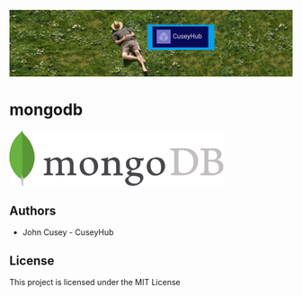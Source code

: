![CuseyHub](https://github.com/cusey/ImageForWiki/blob/master/Logos/CuseyHub_Banner_Small.jpg)

# mongodb

<img 
src="https://github.com/cusey/ImageForWiki/blob/master/Logos/mongoDB.png" 
alt="mongoDB" 
height="100px"/>  
 
## Authors
* John Cusey - CuseyHub  

## License   
This project is licensed under the MIT License
